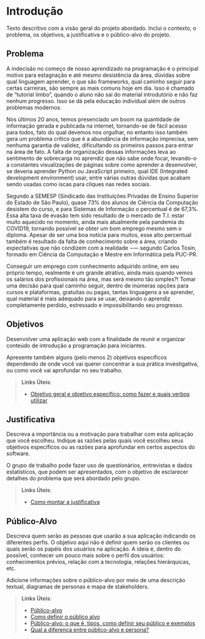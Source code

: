 # Introdução

Texto descritivo com a visão geral do projeto abordado. Inclui o contexto, o problema, os objetivos, a justificativa e o público-alvo do projeto.

## Problema

A indecisão no começo de nosso aprendizado na programação é o principal motivo para estagnação e até mesmo desistência da área, dúvidas sobre qual linguagem aprender, o que são frameworks, qual caminho seguir para certas carreiras, são sempre as mais comuns hoje em dia. Isso é chamado de “tutorial limbo”, quando o aluno não sai do material introdutório e não faz nenhum progresso. Isso se dá pela educação individual além de outros problemas modernos.

Nos últimos 20 anos, temos presenciado um boom na quantidade de informação gerada e publicada na internet, tornando-se de fácil acesso para todos, fato do qual devemos nos orgulhar, no entanto isso também gera um problema crítico que é a abundância de informação imprecisa, sem nenhuma garantia de validez, dificultando os primeiros passos para entrar na área de fato. A falta de organização dessas informações leva ao sentimento de sobrecarga no aprendiz que não sabe onde focar, levando-o a constantes visualizações de páginas sobre como aprender a desenvolver, se deveria aprender Python ou JavaScript primeiro, qual IDE (Integrated development environment) usar, entre várias outras dúvidas que acabam sendo usadas como iscas para cliques nas redes sociais.

Segundo a SEMESP (Sindicado das Instituições Privadas de Ensino Superior do Estado de São Paulo), quase 73% dos alunos de Ciência da Computação desistem do curso, e para Sistemas de Informação o percentual é de 67,3%. Essa alta taxa de evasão tem sido resultado de o mercado de T.I. estar muito aquecido no momento, ainda mais atualmente pela pandemia do COVID19, tornando possível se obter um bom emprego mesmo sem o diploma. Apesar de ser uma boa notícia para muitos, esse alto percentual também é resultado da falta de conhecimento sobre a área, criando expectativas que não condizem com a realidade ¬— segundo Carlos Tosin, formado em Ciência da Computação e Mestre em Informática pela PUC-PR.

Conseguir um emprego com conhecimento adquirido online, em seu próprio tempo, realmente é um grande atrativo, ainda mais quando vemos os salários dos profissionais na área, mas será mesmo tão simples?! Tomar uma decisão para qual caminho seguir, dentro de inúmeras opções para cursos e plataformas, gratuitas ou pagas, tantas linguagens a se aprender, qual material é mais adequado para se usar, deixando o aprendiz completamente perdido, estressado e impossibilitando seu progresso.

## Objetivos

Desenvolver uma aplicação web com a finalidade de reunir e organizar conteúdo de introdução a programação para iniciantes.  

Apresente também alguns (pelo menos 2) objetivos específicos dependendo de onde você vai querer concentrar a sua prática investigativa, ou como você vai aprofundar no seu trabalho.
 
> **Links Úteis**:
> - [Objetivo geral e objetivo específico: como fazer e quais verbos utilizar](https://blog.mettzer.com/diferenca-entre-objetivo-geral-e-objetivo-especifico/)

## Justificativa

Descreva a importância ou a motivação para trabalhar com esta aplicação que você escolheu. Indique as razões pelas quais você escolheu seus objetivos específicos ou as razões para aprofundar em certos aspectos do software.

O grupo de trabalho pode fazer uso de questionários, entrevistas e dados estatísticos, que podem ser apresentados, com o objetivo de esclarecer detalhes do problema que será abordado pelo grupo.

> **Links Úteis**:
> - [Como montar a justificativa](https://guiadamonografia.com.br/como-montar-justificativa-do-tcc/)

## Público-Alvo

Descreva quem serão as pessoas que usarão a sua aplicação indicando os diferentes perfis. O objetivo aqui não é definir quem serão os clientes ou quais serão os papéis dos usuários na aplicação. A ideia é, dentro do possível, conhecer um pouco mais sobre o perfil dos usuários: conhecimentos prévios, relação com a tecnologia, relações
hierárquicas, etc.

Adicione informações sobre o público-alvo por meio de uma descrição textual, diagramas de personas e mapa de stakeholders.

> **Links Úteis**:
> - [Público-alvo](https://blog.hotmart.com/pt-br/publico-alvo/)
> - [Como definir o público alvo](https://exame.com/pme/5-dicas-essenciais-para-definir-o-publico-alvo-do-seu-negocio/)
> - [Público-alvo: o que é, tipos, como definir seu público e exemplos](https://klickpages.com.br/blog/publico-alvo-o-que-e/)
> - [Qual a diferença entre público-alvo e persona?](https://rockcontent.com/blog/diferenca-publico-alvo-e-persona/)
